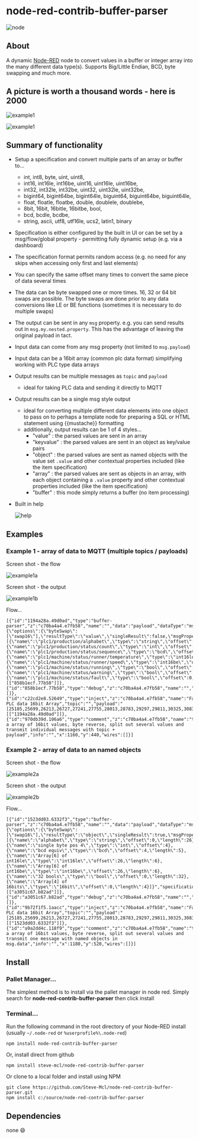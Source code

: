 node-red-contrib-buffer-parser
==============================

![node](/images/node.png) 

## About

A dynamic <a href="http://nodered.org" target="_new">Node-RED</a> node to convert values in a buffer or integer array into the many different data type(s). Supports Big/Little Endian, BCD, byte swapping and much more.


## A picture is worth a thousand words - here is 2000
![example1](/images/example1.png) 

![example1](/images/ui.png) 



## Summary of functionality

* Setup a specification and convert multiple parts of an array or buffer to...
  * int, int8, byte, uint, uint8,
  * int16, int16le, int16be, uint16, uint16le, uint16be,
  * int32, int32le, int32be, uint32, uint32le, uint32be,
  * bigint64, bigint64be, bigint64le, biguint64, biguint64be, biguint64le,
  * float, floatle, floatbe, double, doublele, doublebe,
  * 8bit, 16bit, 16bitle, 16bitbe, bool,
  * bcd, bcdle, bcdbe,
  * string, ascii, utf8, utf16le, ucs2, latin1, binary 
* Specification is either configured by the built in UI or can be set by a msg/flow/global property - permitting fully dynamic setup (e.g. via a dashboard)
* The specification format permits random access (e.g. no need for any skips when accessing only first and last elements)
* You can specify the same offset many times to convert the same piece of data several times
* The data can be byte swapped one or more times.  16, 32 or 64 bit swaps are possible. The byte swaps are done prior to any data conversions like LE or BE functions (sometimes it is necessary to do multiple swaps) 
* The output can be sent in any `msg` property.  e.g. you can send results out in `msg.my.nested.property`.  This has the advantage of leaving the original payload in tact.
* Input data can come from any msg property (not limited to `msg.payload`)
* Input data can be a 16bit array (common plc data format) simplifying working with PLC type data arrays
* Output results can be multiple messages as `topic` and `payload` 
  * ideal for taking PLC data and sending it directly to MQTT
* Output results can be a single msg style output
  * ideal for converting multiple different data elements into one object to pass on to perhaps a template node for preparing a SQL or HTML statement using {{mustache}} formatting
  * additionally, output results can be 1 of 4 styles...
    * "value" : the parsed values are sent in an array 
    * "keyvalue" : the parsed values are sent in an object as key/value pairs 
    * "object" : the parsed values are sent as named objects with the value set `.value` and other contextual properties included (like the item specification)
    * "array" : the parsed values are sent as objects in an array, with each object containing a `.value` property and other contextual properties included (like the item specification)
    * "buffer" : this mode simply returns a buffer (no item processing)
* Built in help

  ![help](/images/help.png) 


## Examples

### Example 1 - array of data to MQTT (multiple topics / payloads)

Screen shot - the flow

![example1a](/images/example1a.png) 

Screen shot - the output

![example1b](/images/example1b.png) 


Flow...
```
[{"id":"1194a28a.49d0ad","type":"buffer-parser","z":"c70ba4a4.e7fb58","name":"","data":"payload","dataType":"msg","specification":"{\"options\":{\"byteSwap\":[\"swap16\"],\"resultType\":\"value\",\"singleResult\":false,\"msgProperty\":\"payload\"},\"items\":[{\"name\":\"plc1/production/alphabet\",\"type\":\"string\",\"offset\":0,\"length\":26},{\"name\":\"plc1/production/status/count\",\"type\":\"int\",\"offset\":25},{\"name\":\"plc1/production/status/sequence\",\"type\":\"bcd\",\"offset\":4},{\"name\":\"plc1/machine/status/runner/temperature\",\"type\":\"int16le\",\"offset\":26},{\"name\":\"plc1/machine/status/runner/speed\",\"type\":\"int16be\",\"offset\":26},{\"name\":\"plc1/machine/status/running\",\"type\":\"bool\",\"offset\":0,\"offsetbit\":0},{\"name\":\"plc1/machine/status/warning\",\"type\":\"bool\",\"offset\":0,\"offsetbit\":1},{\"name\":\"plc1/machine/status/fault\",\"type\":\"bool\",\"offset\":0,\"offsetbit\":2}]}","specificationType":"json","x":1110,"y":480,"wires":[["858b1ecf.77b58"]]},{"id":"858b1ecf.77b58","type":"debug","z":"c70ba4a4.e7fb58","name":"","active":true,"tosidebar":true,"console":false,"tostatus":false,"complete":"payload","targetType":"msg","x":1350,"y":480,"wires":[]},{"id":"c22cd2e8.52649","type":"inject","z":"c70ba4a4.e7fb58","name":"Fake PLC data 16bit Array","topic":"","payload":"[25185,25699,26213,26727,27241,27755,28013,28783,29297,29811,30325,30839,31353,256,512,768,1024,1280,1536,1792,2048,2304,2560,2816,3072,3597]","payloadType":"json","repeat":"","crontab":"","once":false,"onceDelay":0.1,"x":890,"y":480,"wires":[["1194a28a.49d0ad"]]},{"id":"970db39d.106a6","type":"comment","z":"c70ba4a4.e7fb58","name":"take a array of 16bit values, byte reverse, split out several values and transmit individual messages with topic + payload","info":"","x":1160,"y":440,"wires":[]}]
```


### Example 2 - array of data to an named objects

Screen shot - the flow

![example2a](/images/example2a.png) 

Screen shot - the output

![example2b](/images/example2b.png) 


Flow...
```
[{"id":"1523dd03.6332f3","type":"buffer-parser","z":"c70ba4a4.e7fb58","name":"","data":"payload","dataType":"msg","specification":"{\"options\":{\"byteSwap\":[\"swap16\"],\"resultType\":\"object\",\"singleResult\":true,\"msgProperty\":\"data\"},\"items\":[{\"name\":\"alphabet\",\"type\":\"string\",\"offset\":0,\"length\":26},{\"name\":\"single byte pos 4\",\"type\":\"int\",\"offset\":4},{\"name\":\"bcd equiv\",\"type\":\"bcd\",\"offset\":4,\"length\":5},{\"name\":\"Array[6] of int16le\",\"type\":\"int16le\",\"offset\":26,\"length\":6},{\"name\":\"Array[6] of int16be\",\"type\":\"int16be\",\"offset\":26,\"length\":6},{\"name\":\"32 bools\",\"type\":\"bool\",\"offset\":0,\"length\":32},{\"name\":\"Array[4] of 16bits\",\"type\":\"16bit\",\"offset\":0,\"length\":4}]}","specificationType":"json","x":1110,"y":560,"wires":[["a3051c67.b82ad"]]},{"id":"a3051c67.b82ad","type":"debug","z":"c70ba4a4.e7fb58","name":"","active":true,"tosidebar":true,"console":false,"tostatus":false,"complete":"data","targetType":"msg","x":1340,"y":560,"wires":[]},{"id":"9b72f1f5.1aacc","type":"inject","z":"c70ba4a4.e7fb58","name":"Fake PLC data 16bit Array","topic":"","payload":"[25185,25699,26213,26727,27241,27755,28013,28783,29297,29811,30325,30839,31353,256,512,768,1024,1280,1536,1792,2048,2304,2560,2816,3072,3597]","payloadType":"json","repeat":"","crontab":"","once":false,"onceDelay":0.1,"x":890,"y":560,"wires":[["1523dd03.6332f3"]]},{"id":"a9a2dd4c.118f9","type":"comment","z":"c70ba4a4.e7fb58","name":"take a array of 16bit values, byte reverse, split out several values and transmit one message with named objects in msg.data","info":"","x":1180,"y":520,"wires":[]}]
```




## Install

### Pallet Manager...

The simplest method is to install via the pallet manager in node red. Simply search for **node-red-contrib-buffer-parser** then click install

### Terminal... 

Run the following command in the root directory of your Node-RED install  (usually `~/.node-red` or `%userprofile%\.node-red`)

    npm install node-red-contrib-buffer-parser

Or, install direct from github

    npm install steve-mcl/node-red-contrib-buffer-parser

Or clone to a local folder and install using NPM

    git clone https://github.com/Steve-Mcl/node-red-contrib-buffer-parser.git
    npm install c:/source/node-red-contrib-buffer-parser

## Dependencies


none :smile:
